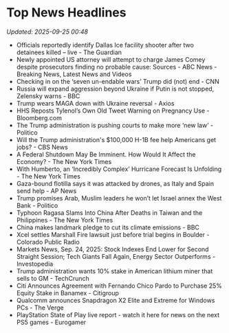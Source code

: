 # Top News Headlines

_Updated: 2025-09-25 00:48_

- Officials reportedly identify Dallas Ice facility shooter after two detainees killed – live - The Guardian
- Newly appointed US attorney will attempt to charge James Comey despite prosecutors finding no probable cause: Sources - ABC News - Breaking News, Latest News and Videos
- Checking in on the ‘seven un-endable wars’ Trump did (not) end - CNN
- Russia will expand aggression beyond Ukraine if Putin is not stopped, Zelensky warns - BBC
- Trump wears MAGA down with Ukraine reversal - Axios
- HHS Reposts Tylenol’s Own Old Tweet Warning on Pregnancy Use - Bloomberg.com
- The Trump administration is pushing courts to make more ‘new law’ - Politico
- Will the Trump administration's $100,000 H-1B fee help Americans get jobs? - CBS News
- A Federal Shutdown May Be Imminent. How Would It Affect the Economy? - The New York Times
- With Humberto, an ‘Incredibly Complex’ Hurricane Forecast Is Unfolding - The New York Times
- Gaza-bound flotilla says it was attacked by drones, as Italy and Spain send help - AP News
- Trump promises Arab, Muslim leaders he won’t let Israel annex the West Bank - Politico
- Typhoon Ragasa Slams Into China After Deaths in Taiwan and the Philippines - The New York Times
- China makes landmark pledge to cut its climate emissions - BBC
- Xcel settles Marshall Fire lawsuit just before trial begins in Boulder - Colorado Public Radio
- Markets News, Sep. 24, 2025: Stock Indexes End Lower for Second Straight Session; Tech Giants Fall Again, Energy Sector Outperforms - Investopedia
- Trump administration wants 10% stake in American lithium miner that sells to GM - TechCrunch
- Citi Announces Agreement with Fernando Chico Pardo to Purchase 25% Equity Stake in Banamex - Citigroup
- Qualcomm announces Snapdragon X2 Elite and Extreme for Windows PCs - The Verge
- PlayStation State of Play live report - watch it here for news on the next PS5 games - Eurogamer